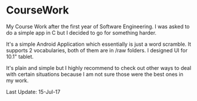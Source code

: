 # CourseWork

My Course Work after the first year of Software Engineering. I was asked to do a simple app in C but I decided to go for something harder.

It's a simple Android Application which essentially is just a word scramble.
It supports 2 vocabularies, both of them are in /raw folders.
I designed UI for 10.1" tablet.

It's plain and simple but I highly recommend to check out other ways to deal with certain situations because 
I am not sure those were the best ones in my work.


Last Update: 15-Jul-17
